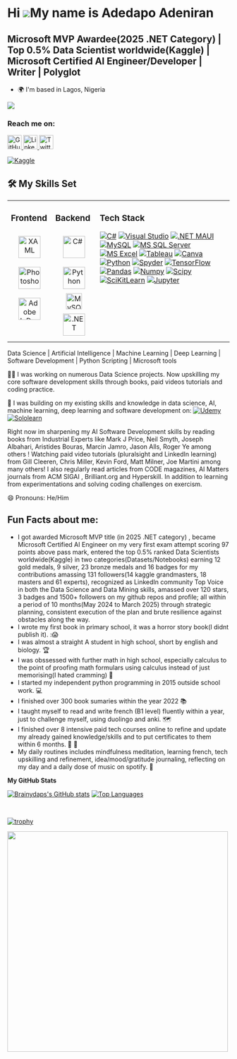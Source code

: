 Hi ![](https://user-images.githubusercontent.com/18350557/176309783-0785949b-9127-417c-8b55-ab5a4333674e.gif)My name is Adedapo Adeniran
========================================================================================================================================

Microsoft MVP Awardee(2025 .NET Category) | Top 0.5% Data Scientist worldwide(Kaggle) | Microsoft Certified AI Engineer/Developer | Writer | Polyglot
-----------------------------------------------------------------------------------------------------------------------------------

* 🌍  I'm based in Lagos, Nigeria

<a href="https://www.github.com/Brainydaps" target="_blank" rel="noreferrer"><img
src="https://img.shields.io/github/followers/Brainydaps?logo=github&style=for-the-badge&color=0891b2&labelColor=1c1917" /></a>

  
### Reach me on:

<p align="left"> 
  <a href="https://www.github.com/Brainydaps" target="_blank" rel="noreferrer"> 
    <picture> 
      <source media="(prefers-color-scheme: dark)" srcset="https://raw.githubusercontent.com/danielcranney/readme-generator/main/public/icons/socials/github-dark.svg" /> 
      <source media="(prefers-color-scheme: light)" srcset="https://raw.githubusercontent.com/danielcranney/readme-generator/main/public/icons/socials/github.svg" /> 
      <img src="https://raw.githubusercontent.com/danielcranney/readme-generator/main/public/icons/socials/github.svg" width="32" height="32" alt="GitHub logo" /> 
    </picture> 
  </a> 
  <a href="https://www.linkedin.com/in/Brainydaps" target="_blank" rel="noreferrer"> 
    <picture> 
      <source media="(prefers-color-scheme: dark)" srcset="https://raw.githubusercontent.com/danielcranney/readme-generator/main/public/icons/socials/linkedin-dark.svg" /> 
      <source media="(prefers-color-scheme: light)" srcset="https://raw.githubusercontent.com/danielcranney/readme-generator/main/public/icons/socials/linkedin.svg" /> 
      <img src="https://raw.githubusercontent.com/danielcranney/readme-generator/main/public/icons/socials/linkedin.svg" width="32" height="32" alt="LinkedIn logo" /> 
    </picture> 
  </a>
  <a href="https://www.twitter.com/Brainydaps" target="_blank" rel="noreferrer"> 
    <picture> 
      <source media="(prefers-color-scheme: dark)" srcset="https://raw.githubusercontent.com/maurodesouza/profile-readme-generator/master/src/assets/icons/social/twitter/default.svg" /> 
      <source media="(prefers-color-scheme: light)" srcset="https://raw.githubusercontent.com/maurodesouza/profile-readme-generator/master/src/assets/icons/social/twitter/default.svg" /> 
      <img src="https://raw.githubusercontent.com/maurodesouza/profile-readme-generator/master/src/assets/icons/social/twitter/default.svg" width="32" height="32" alt="Twitter logo" /> 
    </picture> 
  </a> 
</p>


[![Kaggle](https://img.shields.io/badge/Kaggle-20BEFF?style=for-the-badge&logo=Kaggle&logoColor=white)](https://kaggle.com/adedapoadeniran)

## 🛠 My Skills Set
<table><tr><td valign="top" width="20%">
 
### Frontend  
<div align="center">  
<a href="https://docs.microsoft.com/en-us/dotnet/desktop/wpf/xaml/" target="_blank"><img style="margin: 10px" src="https://profilinator.rishav.dev/skills-assets/xaml.png" alt="XAML" height="50" /></a>  
<a href="https://www.adobe.com/in/products/photoshop.html" target="_blank"><img style="margin: 10px" src="https://profilinator.rishav.dev/skills-assets/photoshop-plain.svg" alt="Photoshop" height="50" /></a>  
<a href="https://www.adobe.com/in/products/indesign.html" target="_blank"><img style="margin: 10px" src="https://profilinator.rishav.dev/skills-assets/adobeindesign.svg" alt="Adobe InDesign" height="50" /></a>
</div>
</td><td valign="top" width="20%">
 
### Backend  
<div align="center">   
<a href="https://docs.microsoft.com/en-us/dotnet/csharp/" target="_blank"><img style="margin: 10px" src="https://techstack-generator.vercel.app/csharp-icon.svg" alt="C#" height="50" /></a>  
<a href="https://www.python.org/" target="_blank"><img style="margin: 10px" src="https://techstack-generator.vercel.app/python-icon.svg" alt="Python" height="50" /></a>
<a href="https://www.mysql.com/" target="_blank" rel="noreferrer"><img src="https://techstack-generator.vercel.app/mysql-icon.svg" width="36" height="36" alt="MySQL" /></a>
<a href="https://dotnet.microsoft.com/download/dotnet-framework" target="_blank"><img style="margin: 10px" src="https://profilinator.rishav.dev/skills-assets/dot-net-original-wordmark.svg" alt=".NET" height="50" /></a>
</div>

</td><td valign="top" width="60%">

### Tech Stack
 [![C#](https://img.shields.io/badge/C%23-239120?style=for-the-badge&logo=c-sharp&logoColor=white)](https://dotnet.microsoft.com/en-us/languages/csharp) [![Visual Studio](https://img.shields.io/badge/Visual_Studio-5C2D91?style=for-the-badge&logo=visual%20studio&logoColor=white)](https://visualstudio.microsoft.com) [![.NET MAUI](https://img.shields.io/badge/.NET-5C2D91?style=for-the-badge&logo=.net&logoColor=white)](https://dotnet.microsoft.com/en-us/apps/maui) [![MySQL](https://img.shields.io/badge/MySQL-00000F?style=for-the-badge&logo=mysql&logoColor=white)](https://mysql.com) [![MS SQL Server](https://img.shields.io/badge/Microsoft_SQL_Server-CC2927?style=for-the-badge&logo=microsoft-sql-server&logoColor=white)](https://microsoft.com/en-us/sql-server/sql-server-2022) [![MS Excel](https://img.shields.io/badge/Microsoft_Excel-217346?style=for-the-badge&logo=microsoft-excel&logoColor=white)](https://microsoft.com/en-us/microsoft-365/excel) [![Tableau](https://img.shields.io/badge/Tableau-E97627?style=for-the-badge&logo=Tableau&logoColor=white)](https://tableau.com) [![Canva](https://img.shields.io/badge/Canva-%2300C4CC.svg?&style=for-the-badge&logo=Canva&logoColor=white)](https://canva.com) [![Python](https://img.shields.io/badge/Python-3776AB?style=for-the-badge&logo=python&logoColor=white)](https://python.org) [![Spyder](https://img.shields.io/badge/Spyder%20Ide-FF0000?style=for-the-badge&logo=spyder%20ide&logoColor=white)](https://spyder-ide.org) [![TensorFlow](https://img.shields.io/badge/TensorFlow-FF6F00?style=for-the-badge&logo=tensorflow&logoColor=white)](https://tensorflow.org) [![Pandas](https://img.shields.io/badge/Pandas-2C2D72?style=for-the-badge&logo=pandas&logoColor=white)](https://pandas.pydata.org)
[![Numpy](https://img.shields.io/badge/Numpy-777BB4?style=for-the-badge&logo=numpy&logoColor=white)](https://numpy.org)
[![Scipy](https://img.shields.io/badge/SciPy-654FF0?style=for-the-badge&logo=SciPy&logoColor=white)](https://scipy.org)
[![SciKitLearn](https://img.shields.io/badge/scikit_learn-F7931E?style=for-the-badge&logo=scikit-learn&logoColor=white)](https://scikit-learn.org)
[![Jupyter](https://img.shields.io/badge/Jupyter-F37626.svg?&style=for-the-badge&logo=Jupyter&logoColor=white)](https://jupyter.org)


 
 </td></tr></table>  
Data Science | Artificial Intelligence | Machine Learning | Deep Learning | Software Development | Python Scripting | Microsoft tools


👩‍💻 I was working on numerous Data Science projects. Now upskilling my core software development skills through books, paid videos tutorials and coding practice. 

🧠 I was building on my existing skills and knowledge in data science, AI, machine learning, deep learning and software development on:
[![Udemy](https://img.shields.io/badge/Udemy-EC5252?style=for-the-badge&logo=Udemy&logoColor=white)](https://udemy.com)
[![Sololearn](https://img.shields.io/badge/-Sololearn-3a464b?style=for-the-badge&logo=Sololearn&logoColor=white)](https://sololearn.com)

Right now im sharpening my AI Software Development skills by reading books from Industrial Experts like Mark J Price, Neil Smyth, Joseph Albahari, Aristides Bouras, Marcin Jamro, Jason Alls, Roger Ye among others ! Watching paid video tutorials (pluralsight and LinkedIn learning) from Gill Cleeren, Chris Miller, Kevin Ford, Matt Milner, Joe Martini among many others! I also regularly read articles from CODE magazines, AI Matters journals from ACM SIGAI , Brilliant.org and Hyperskill. In addition to learning from experimentations and solving coding challenges on exercism. 

😄 Pronouns: He/Him


## Fun Facts about me:

* I got awarded Microsoft MVP title (in 2025 .NET category) , became Microsoft Certified AI Engineer on my very first exam attempt scoring 97 points above pass mark, entered the top 0.5% ranked Data Scientists worldwide(Kaggle) in two categories(Datasets/Notebooks) earning 12 gold medals, 9 silver, 23 bronze medals and 16 badges for my contributions amassing 131 followers(14 kaggle grandmasters, 18 masters and 61 experts), recognized as LinkedIn community Top Voice in both the Data Science and Data Mining skills, amassed over 120 stars, 3 badges and 1500+ followers on my github repos and profile; all within a period of 10 months(May 2024 to March 2025) through strategic planning, consistent execution of the plan and brute resilience against obstacles along the way. 
* I wrote my first book in primary school, it was a horror story book(I didnt publish it).  :😱
* I was almost a straight A student in high school, short by english and biology. 🏆
* I was obssessed with further math in high school, especially calculus to the point of proofing math formulars using calculus instead of just memorising(I hated cramming) 🧠
* I started my independent python programming in 2015 outside school work. 💻
* I finished over 300 book sumaries within the year 2022 📚
*  I taught myself to read and write french (B1 level) fluently within a year, just to challenge myself, using duolingo and anki. 🗺
* I finished over 8 intensive paid tech courses online to refine and update my already gained knowledge/skills and to put certificates to them within 6 months. 🥇 🤝
* My daily routines includes mindfulness meditation, learning french, tech upskilling and refinement, idea/mood/gratitude journaling, reflecting on my day and a daily dose of music on spotify. 🧘


<b>My GitHub Stats</b>

<a href="http://www.github.com/Brainydaps"><img src="https://github-readme-stats.vercel.app/api?username=Brainydaps&show_icons=true&hide=&count_private=true&title_color=0891b2&text_color=ffffff&icon_color=0891b2&bg_color=1c1917&hide_border=true&show_icons=true" alt="Brainydaps's GitHub stats" /></a> 
<a href="https://github.com/Brainydaps" align="left">
  <img src="https://github-readme-stats.vercel.app/api/top-langs/?username=Brainydaps&layout=compact&langs_count=10&title_color=0891b2&text_color=ffffff&icon_color=0891b2&bg_color=1c1917&hide_border=true&locale=en&custom_title=Top%20Languages" alt="Top Languages" />
</a>

<br>  

[![trophy](https://github-profile-trophy.vercel.app/?username=Brainydaps&theme=onedark)](https://github.com/ryo-ma/github-profile-trophy)

<img src="https://github.com/Anmol-Baranwal/Cool-GIFs-For-GitHub/assets/74038190/219bcc70-f5dc-466b-9a60-29653d8e8433" width="500">
